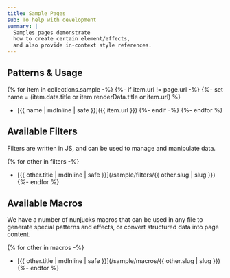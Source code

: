 ```yaml
---
title: Sample Pages
sub: To help with development
summary: |
  Samples pages demonstrate
  how to create certain element/effects,
  and also provide in-context style references.
---
```


## Patterns & Usage

{% for item in collections.sample -%}
{%- if item.url != page.url -%}
{%- set name = (item.data.title or item.renderData.title or item.url) %}
- [{{ name | mdInline | safe }}]({{ item.url }})
{%- endif -%}
{%- endfor %}


## Available Filters

Filters are written in JS,
and can be used to manage and manipulate data.

{% for other in filters -%}
- [{{ other.title | mdInline | safe }}](/sample/filters/{{ other.slug | slug }})
{%- endfor %}


## Available Macros

We have a number of nunjucks macros
that can be used in any file
to generate special patterns and effects,
or convert structured data
into page content.

{% for other in macros -%}
- [{{ other.title | mdInline | safe }}](/sample/macros/{{ other.slug | slug }})
{%- endfor %}

